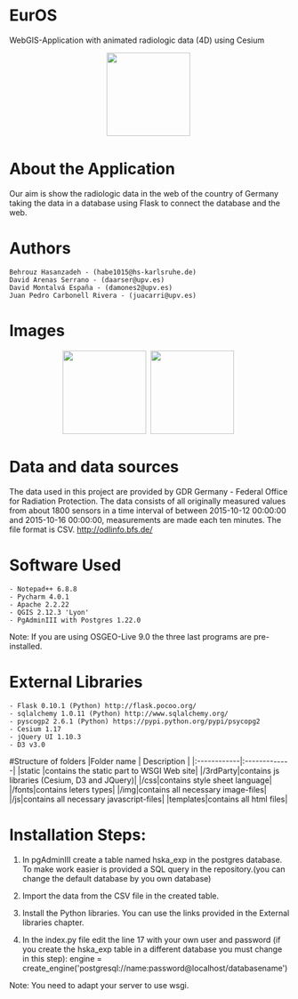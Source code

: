 # EurOS

WebGIS-Application with animated radiologic data (4D) using Cesium
<p align="center">
<a href="https://github.com/HsKA-OSGIS/EurOS/blob/master/static/img/Logo.png?raw=true"><img src="https://github.com/HsKA-OSGIS/EurOS/blob/master/static/img/Logo.png?raw=true" height="150" /></a>&nbsp;
</p>


# About the Application

Our aim is show the radiologic data in the web of the country of Germany taking the data in a database using Flask to connect the database and the web. 

# Authors

	Behrouz Hasanzadeh - (habe1015@hs-karlsruhe.de)
	David Arenas Serrano - (daarser@upv.es)
	David Montalvá España - (damones2@upv.es)
	Juan Pedro Carbonell Rivera - (juacarri@upv.es)

# Images 

<p align="center">
<a href="http://i.imgur.com/24LcMNB.jpg"><img src="http://i.imgur.com/24LcMNB.jpg" height="150" /></a>&nbsp;
<a href="http://i.imgur.com/5vmuzew.jpg"><img src="http://i.imgur.com/5vmuzew.jpg" height="150" /></a>&nbsp;
</p>
	
# Data and data sources

The data used in this project are provided by GDR Germany - Federal Office for Radiation Protection. The data consists of all originally measured
values from about 1800 sensors in a time interval of between 2015-10-12 00:00:00 and 2015-10-16 00:00:00, measurements are made each ten minutes. The file format is CSV. 
http://odlinfo.bfs.de/


# Software Used

	- Notepad++ 6.8.8
	- Pycharm 4.0.1
	- Apache 2.2.22
	- QGIS 2.12.3 'Lyon'
	- PgAdminIII with Postgres 1.22.0
	
Note: If you are using OSGEO-Live 9.0 the three last programs are pre-installed.

# External Libraries

	- Flask 0.10.1 (Python) http://flask.pocoo.org/
	- sqlalchemy 1.0.11 (Python) http://www.sqlalchemy.org/
	- pyscogp2 2.6.1 (Python) https://pypi.python.org/pypi/psycopg2
	- Cesium 1.17
	- jQuery UI 1.10.3
	- D3 v3.0
	
#Structure of folders
|Folder name | Description |
|:------------|:-------------|
|static |contains the static part to WSGI Web site|
|/3rdParty|contains js libraries (Cesium, D3 and JQuery)|
|/css|contains style sheet language|
|/fonts|contains leters types|
|/img|contains all necessary image-files|
|/js|contains all necessary javascript-files|
|templates|contains all html files|



# Installation Steps:
	
1. In pgAdminIII create a table named hska_exp in the postgres database. To make work easier is provided a SQL query in the repository.(you can change the default database by you own database)

2. Import the data from the CSV file in the created table.

3. Install the Python libraries. You can use the links provided in the External libraries chapter.

4. In the index.py file edit the line 17 with your own user and password (if you create the hska_exp table in a different database you must change in this step): 
	engine = create_engine('postgresql://name:password@localhost/databasename')

Note: You need to adapt your server to use wsgi. 


